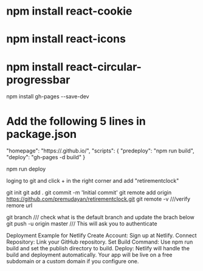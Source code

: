
# npm install react-cookie
# npm install react-icons
# npm install react-circular-progressbar

npm install gh-pages --save-dev

# Add the following 5 lines in package.json
"homepage": "https://<username>.github.io/<repository>",
"scripts": {
  "predeploy": "npm run build",
  "deploy": "gh-pages -d build"
}

npm run deploy

loging to git and click + in the right corner and add "retirementclock"

git init
git add .
git commit -m 'Initial commit'
git remote add origin https://github.com/premudayan/retirementclock.git
git remote -v   ///verify remore url

git branch     /// check what is the default branch and update the brach below
git push -u origin master    /// This will ask you to authenticate


Deployment Example for Netlify
    Create Account: Sign up at Netlify.
    Connect Repository: Link your GitHub repository.
    Set Build Command: Use npm run build and set the publish directory to build.
    Deploy: Netlify will handle the build and deployment automatically. Your app will be live on a free subdomain or a custom domain if you configure one.